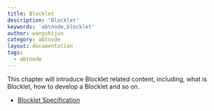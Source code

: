 ```yaml
---
title: Blocklet
description: 'Blocklet'
keywords: 'abtnode,blocklet'
author: wangshijun
category: abtnode
layout: documentation
tags:
  - abtnode
---
```


This chapter will introduce Blocklet related content, including, what is Blocklet, how to develop a Blocklet and so on.

- [Blocklet Specification](/specification)
